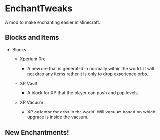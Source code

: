 # EnchantTweaks
A mod to make enchanting easier in Minecraft.


## Blocks and Items

- Blocks
    - Xperium Ore
        - A new ore that is generated in normally within the world. It will not drop any items rather it is only to drop experience orbs.
    
    - XP Vault
        - A block for XP that the player can push and pop levels.
        
    - XP Vacuum
        - XP collector for orbs in the world. Will vacuum based on which upgrade is inside the vacuum. 



## New Enchantments!
      

